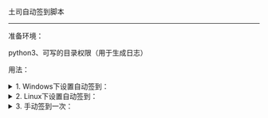 土司自动签到脚本

*****************
准备环境：

python3、可写的目录权限（用于生成日志）

用法：

<details>
  <summary>1. Windows下设置自动签到：</summary>
  
    1) . 打开命令行cmd，输入： 
     schtasks /create /sc daily /tn "t00ls_sign" /tr "python3 t00ls_auto_sign.py"
  
    2) .在cmd输入compmgmt.msc，打开计算机管理，在左侧选择系统工具->任务计划程序->活动任务->找到t00ls_sign双击->属性->操作->编辑，
      在“起始于”里写入你存放脚本的文件夹路径。
    
    3) .上面两步都要做，可以在log.txt查看签到日志.
</details>


<details>
  <summary>2. Linux下设置自动签到：</summary>
  
    1) 
      crontab -e
  
    2) 写以下指令，每天5.00am自动执行。
      0 5 * * * python /path/t00ls_auto_sign.py
</details>
    

<details>
  <summary>3. 手动签到一次：</summary>
    
    python3 t00ls_auto_sign.py
</details>


  
